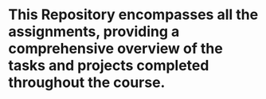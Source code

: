 # This Repository encompasses all the assignments, providing a comprehensive overview of the tasks and projects completed throughout the course.
